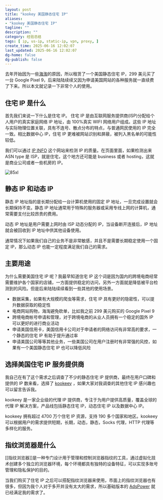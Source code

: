 ```yaml
---
layout: post
title: "kookey 美国静态住宅 IP"
aliases:
- "kookey 美国静态住宅 IP"
tagline: ""
description: ""
category: 经验总结
tags: [ ip, us-ip, static-ip, vpn, proxy, ]
create_time: 2025-06-16 12:02:07
last_updated: 2025-06-16 12:02:07
dg-home: false
dg-publish: false
---
```


去年开始因为一些[海淘](https://blog.einverne.info/post/2024/12/299-usd-google-pixel-9.html)的原因，所以租赁了一个美国静态住宅 IP，299 美元买了一台 Google Pixel 9，后来陆陆续续又因为申请美国网站的各种服务就一直续费了下来。所以本文就记录一下非常个人的使用。

## 住宅 IP 是什么

首先我们来说一下什么是住宅 IP。 住宅 IP 是由互联网服务提供商(ISP)分配给个人用户的真实家庭网络 IP 地址，由 100%真实 WIFI 网络用户组成。这些 IP 地址与实际物理位置关联，具有不连号、散点分布的特点，与普通网民使用的 IP 完全一致。相比数据中心 IP，住宅 IP 更难被网站识别和屏蔽，被列入黑名单的可能性较低。

我们可以通过 [IP INFO](https://ipinfo.io/what-is-my-ip) 这个网站来检测 IP 的质量。在页面里面，如果检测出来 ASN type 是 ISP，就是住宅，这个地方还可能是 business 或者 hosting，这就是商业公司或者一些机房的 IP。

![85xl](https://photo.einverne.info/images/2025/06/16/85xl.png)

## 静态 IP 和动态 IP

静态 IP 地址指的是长期分配给一台计算机使用的固定 IP 地址，一旦完成设置就会长期保持不变。静态 IP 地址通常用于特殊的服务器或采用专线上网的计算机，通常需要支付比较昂贵的费用。

动态 IP 地址是用户需要上网时由 ISP 动态分配的 IP，当设备断开连接后，IP 地址就会被回收到 IP 地址中供其他设备使用。

通常情况下如果我们自己的业务不是非常敏感，并且不是需要长期稳定使用一个固定 IP，那么动态 IP 也能一定程度满足我们自己的需求。

## 主要用途

为什么需要美国住宅 IP 呢？我最早知道住宅 IP 这个词是因为国内的跨境电商经常需要维护各个国家的店铺，一方面提供稳定的访问，另外一方面就是降低被平台检测到的风险。但是后来陆陆续续看到一些其他的使用场景。

- 数据采集，如果有大规模的爬虫等需求，住宅 IP 具有更好的隐密性，可以提升数据获取的稳定性
- 电商网站购物，海淘避免砍单，比如我之前 299 美元购买的 Google Pixel 9
- 跨境电商帐号申请和管理，对于跨境电商的从业人员拥有一个稳定的国外 IP 可以更好的进行商业活动
- 申请美国信用卡，美国信用卡公司对于申请者的网络访问有非常高的要求，一个静态的住宅 IP 有助于提升通过率
- 申请美国公司等等其他业务，一些美国公司在用户注册时有非常强的风控，如果有一个美国静态住宅 IP 也可以降低风险

## 选择美国住宅 IP 服务提供商

我自己在有了这个需求之后调查了不少的静态住宅 IP 提供商，最终在用户口碑和提供的 IP 数来看，选择了 [kookeey](https://gtk.pw/kookeey) ，如果大家对我调查的其他住宅 IP 感兴趣也可以留言告诉我。

kookeey 是一家企业级的代理 IP 提供商，专注于为用户提供高质量，覆盖全球的代理 IP 解决方案，产品线包括静态住宅 IP，动态住宅 IP 以及数据中心 IP。

kookeey 拥有超过 4700 万个住宅 IP 资源，支持 190 多个国家和地区。kookeey 可以根据用户的需求提供短期，长期，动态，静态，Socks 代理，HTTP 代理等多样化的服务。

## 指纹浏览器是什么

[[指纹浏览器]]是一种专门设计用于管理和控制浏览器指纹的工具，通过虚拟化技术创建多个独立的浏览器环境，每个环境都具有独特的设备特征，可以实现多账号管理和隐私保护的目的。

当我们购买了住宅 IP 之后可以搭配指纹浏览器来使用，市面上的指纹浏览器也有很多，但因为我个人对于多开并没有太大的需求，所以基础版本的 [AdsPower](https://gtk.pw/adspower) 就已经满足我的需求了。
